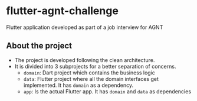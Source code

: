 # flutter-agnt-challenge

Flutter application developed as part of a job interview for AGNT 

## About the project
- The project is developed following the clean architecture.
- It is divided into 3 subprojects for a better separation of concerns.
  - `domain`: Dart project which contains the business logic
  - `data`: Flutter project where all the domain interfaces get implemented. It has `domain` as a dependency.
  - `app`: Is the actual Flutter app. It has `domain` and `data` as dependencies